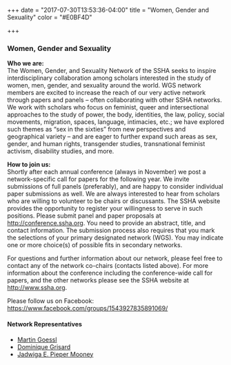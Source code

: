 +++
date = "2017-07-30T13:53:36-04:00"
title = "Women, Gender and Sexuality"
color = "#E0BF4D"

+++

### Women, Gender and Sexuality

**Who we are:**  
The Women, Gender, and Sexuality Network of the SSHA seeks to inspire interdisciplinary collaboration among scholars interested in the study of women, men, gender, and sexuality around the world. WGS network members are excited to increase the reach of our very active network through papers and panels – often collaborating with other SSHA networks. We work with scholars who focus on feminist, queer and intersectional approaches to the study of power, the body, identities, the law, policy, social movements, migration, spaces, language, intimacies, etc.; we have explored such themes as “sex in the sixties” from new perspectives and geographical variety – and are eager to further expand such areas as sex, gender, and human rights, transgender studies, transnational feminist activism, disability studies, and more.

**How to join us:**  
Shortly after each annual conference (always in November) we post a network-specific call for papers for the following year. We invite submissions of full panels (preferably), and are happy to consider individual paper submissions as well. We are always interested to hear from scholars who are willing to volunteer to be chairs or discussants. The SSHA website provides the opportunity to register your willingness to serve in such positions. Please submit panel and paper proposals at http://conference.ssha.org. You need to provide an abstract, title, and contact information. The submission process also requires that you mark the selections of your primary designated network (WGS). You may indicate one or more choice(s) of possible fits in secondary networks.

For questions and further information about our network, please feel free to contact any of the network co-chairs (contacts listed above). For more information about the conference including the conference-wide call for papers, and the other networks please see the SSHA website at http://www.ssha.org.

Please follow us on Facebook: https://www.facebook.com/groups/1543927835891069/

#### Network Representatives

- [Martin Goessl](martin.goessl@fh-joanneum.at)
- [Dominique Grisard](Dominique.Grisard@unibas.ch)
- [Jadwiga E. Pieper Mooney](jadwiga@email.arizona.edu)
